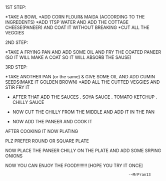 1ST STEP:

*TAKE A BOWL 
*ADD CORN FLOUR& MAIDA (ACCORDING TO THE INGREDENTS)
*ADD 1TSP WATER AND ADD THE COTTAGE CHEESE(PANEER) AND COAT IT WITHOUT BREAKING
*CUT ALL THE VEGGIES

2ND STEP:

*TAKE A FRYING PAN AND ADD SOME OIL AND FRY THE COATED PANEER (SO IT WILL MAKE A COAT SO IT WILL ABSORB THE SAUSE)

3RD STEP:

*TAKE ANOTHER PAN (or the same) & GIVE SOME OIL AND ADD CUMIN SEEDS(MAKE IT GOLDEN BROWN)
*ADD ALL THE CUTTED VEGGIES AND STIR FRY IT
* AFTER THAT ADD THE SAUCES 
 . SOYA SAUCE
 . TOMATO KETCHUP
 . CHILLY SAUCE

 
* NOW CUT THE CHILLY FROM THE MIDDLE AND ADD IT IN THE PAN 
* NOW ADD THE PANEER AND COOK IT 

AFTER COOKING IT NOW PLATING

PLZ PREFER ROUND OR SQUARE PLATE

NOW PLACE THE PANEER CHILLY ON THE PLATE AND ADD SOME SRPING ONIONS

NOW YOU CAN ENJOY THE FOOD!!!!!!!!
[HOPE YOU TRY IT ONCE]

                                                           -~MrPran13





